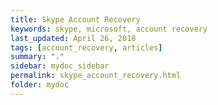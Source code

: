 ```yaml
---
title: Skype Account Recovery
keywords: skype, microsoft, account recovery
last_updated: April 26, 2018
tags: [account_recovery, articles]
summary: "."
sidebar: mydoc_sidebar
permalink: skype_account_recovery.html
folder: mydoc
---
```

